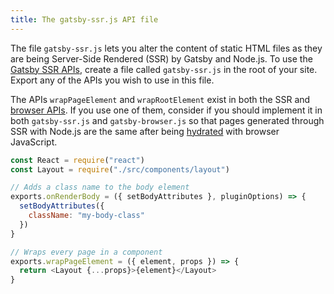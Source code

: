 ```yaml
---
title: The gatsby-ssr.js API file
---
```


The file `gatsby-ssr.js` lets you alter the content of static HTML files as they are being Server-Side Rendered (SSR) by Gatsby and Node.js. To use the [Gatsby SSR APIs](/docs/ssr-apis/), create a file called `gatsby-ssr.js` in the root of your site. Export any of the APIs you wish to use in this file.

The APIs `wrapPageElement` and `wrapRootElement` exist in both the SSR and [browser APIs](/docs/browser-apis). If you use one of them, consider if you should implement it in both `gatsby-ssr.js` and `gatsby-browser.js` so that pages generated through SSR with Node.js are the same after being [hydrated](/docs/glossary#hydration) with browser JavaScript.

```jsx:title=gatsby-ssr.js
const React = require("react")
const Layout = require("./src/components/layout")

// Adds a class name to the body element
exports.onRenderBody = ({ setBodyAttributes }, pluginOptions) => {
  setBodyAttributes({
    className: "my-body-class"
  })
}

// Wraps every page in a component
exports.wrapPageElement = ({ element, props }) => {
  return <Layout {...props}>{element}</Layout>
}
```
